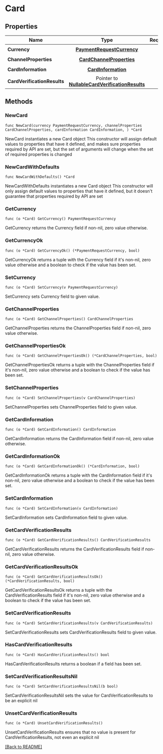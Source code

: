 # Card


## Properties
| Name | Type | Required | Description | Examples |
|------------|:-------------:|:-------------:|-------------|:-------------:|
| **Currency** | [**PaymentRequestCurrency**](PaymentRequestCurrency.md) | ☑️ |  |  |
| **ChannelProperties** | [**CardChannelProperties**](CardChannelProperties.md) | ☑️ |  |  |
| **CardInformation** | [**CardInformation**](CardInformation.md) | ☑️ |  |  |
| **CardVerificationResults** | Pointer to [**NullableCardVerificationResults**](CardVerificationResults.md) |  |  |  |

## Methods

### NewCard

`func NewCard(currency PaymentRequestCurrency, channelProperties CardChannelProperties, cardInformation CardInformation, ) *Card`

NewCard instantiates a new Card object
This constructor will assign default values to properties that have it defined,
and makes sure properties required by API are set, but the set of arguments
will change when the set of required properties is changed

### NewCardWithDefaults

`func NewCardWithDefaults() *Card`

NewCardWithDefaults instantiates a new Card object
This constructor will only assign default values to properties that have it defined,
but it doesn't guarantee that properties required by API are set

### GetCurrency

`func (o *Card) GetCurrency() PaymentRequestCurrency`

GetCurrency returns the Currency field if non-nil, zero value otherwise.

### GetCurrencyOk

`func (o *Card) GetCurrencyOk() (*PaymentRequestCurrency, bool)`

GetCurrencyOk returns a tuple with the Currency field if it's non-nil, zero value otherwise
and a boolean to check if the value has been set.

### SetCurrency

`func (o *Card) SetCurrency(v PaymentRequestCurrency)`

SetCurrency sets Currency field to given value.


### GetChannelProperties

`func (o *Card) GetChannelProperties() CardChannelProperties`

GetChannelProperties returns the ChannelProperties field if non-nil, zero value otherwise.

### GetChannelPropertiesOk

`func (o *Card) GetChannelPropertiesOk() (*CardChannelProperties, bool)`

GetChannelPropertiesOk returns a tuple with the ChannelProperties field if it's non-nil, zero value otherwise
and a boolean to check if the value has been set.

### SetChannelProperties

`func (o *Card) SetChannelProperties(v CardChannelProperties)`

SetChannelProperties sets ChannelProperties field to given value.


### GetCardInformation

`func (o *Card) GetCardInformation() CardInformation`

GetCardInformation returns the CardInformation field if non-nil, zero value otherwise.

### GetCardInformationOk

`func (o *Card) GetCardInformationOk() (*CardInformation, bool)`

GetCardInformationOk returns a tuple with the CardInformation field if it's non-nil, zero value otherwise
and a boolean to check if the value has been set.

### SetCardInformation

`func (o *Card) SetCardInformation(v CardInformation)`

SetCardInformation sets CardInformation field to given value.


### GetCardVerificationResults

`func (o *Card) GetCardVerificationResults() CardVerificationResults`

GetCardVerificationResults returns the CardVerificationResults field if non-nil, zero value otherwise.

### GetCardVerificationResultsOk

`func (o *Card) GetCardVerificationResultsOk() (*CardVerificationResults, bool)`

GetCardVerificationResultsOk returns a tuple with the CardVerificationResults field if it's non-nil, zero value otherwise
and a boolean to check if the value has been set.

### SetCardVerificationResults

`func (o *Card) SetCardVerificationResults(v CardVerificationResults)`

SetCardVerificationResults sets CardVerificationResults field to given value.

### HasCardVerificationResults

`func (o *Card) HasCardVerificationResults() bool`

HasCardVerificationResults returns a boolean if a field has been set.

### SetCardVerificationResultsNil

`func (o *Card) SetCardVerificationResultsNil(b bool)`

 SetCardVerificationResultsNil sets the value for CardVerificationResults to be an explicit nil

### UnsetCardVerificationResults
`func (o *Card) UnsetCardVerificationResults()`

UnsetCardVerificationResults ensures that no value is present for CardVerificationResults, not even an explicit nil

[[Back to README]](../../README.md)



